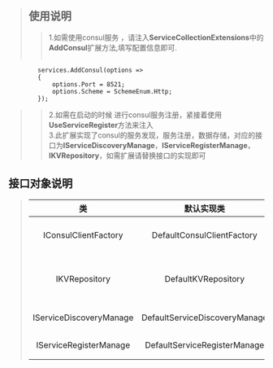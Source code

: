 ﻿>## 使用说明 
>> 1.如需使用consul服务 ，请注入<b>ServiceCollectionExtensions</b>中的<b>AddConsul</b>扩展方法,填写配置信息即可.  
>>```c#
            services.AddConsul(options =>
            {
                options.Port = 8521;
                options.Scheme = SchemeEnum.Http;
            });
>> 2.如需在启动的时候 进行consul服务注册，紧接着使用<b>UseServiceRegister</b>方法来注入    
>> 3.此扩展实现了consul的服务发现，服务注册，数据存储，对应的接口为<b>IServiceDiscoveryManage</b>，<b>IServiceRegisterManage</b>，<b>IKVRepository</b>，如需扩展请替换接口的实现即可
## 接口对象说明
>| 类 | 默认实现类 | 注释 |
>| :-----:| :----: | :----: |
>| IConsulClientFactory | DefaultConsulClientFactory | Conusl的客户端工厂  |
>| IKVRepository | DefaultKVRepository | 访问consul的存储的仓储 |
>| IServiceDiscoveryManage | DefaultServiceDiscoveryManage | 服务发现接口 |
>| IServiceRegisterManage | DefaultServiceRegisterManage | 服务注册接口 |